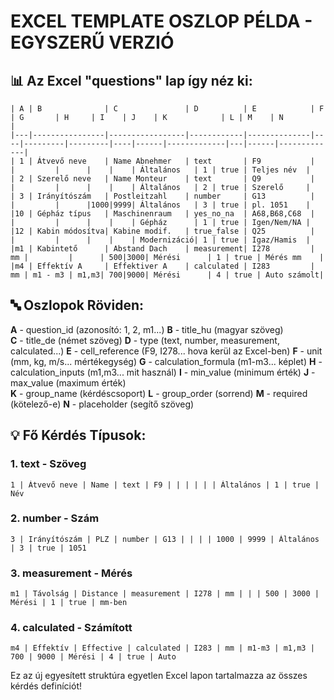 # EXCEL TEMPLATE OSZLOP PÉLDA - EGYSZERŰ VERZIÓ

## 📊 Az Excel "questions" lap így néz ki:

```
| A | B              | C               | D          | E            | F  | G       | H     | I    | J    | K            | L | M    | N           |
|---|----------------|-----------------|------------|--------------|----|---------|---------|----|------|-------------|---|------|-------------|
| 1 | Átvevő neve    | Name Abnehmer   | text       | F9           |    |         |      |    |    | Általános   | 1 | true | Teljes név  |
| 2 | Szerelő neve   | Name Monteur    | text       | Q9           |    |         |      |    |    | Általános   | 2 | true | Szerelő     |
| 3 | Irányítószám   | Postleitzahl    | number     | G13          |    |         |      |1000|9999| Általános   | 3 | true | pl. 1051    |
|10 | Gépház típus   | Maschinenraum   | yes_no_na  | A68,B68,C68  |    |         |      |    |    | Gépház      | 1 | true | Igen/Nem/NA |
|12 | Kabin módosítva| Kabine modif.   | true_false | Q25          |    |         |      |    |    | Modernizáció| 1 | true | Igaz/Hamis  |
|m1 | Kabintető      | Abstand Dach    | measurement| I278         | mm |         |      | 500|3000| Mérési      | 1 | true | Mérés mm    |
|m4 | Effektív A     | Effektiver A    | calculated | I283         | mm | m1 - m3 | m1,m3| 700|9000| Mérési      | 4 | true | Auto számolt|
```

## 🔤 Oszlopok Röviden:

**A** - question_id (azonosító: 1, 2, m1...)
**B** - title_hu (magyar szöveg)  
**C** - title_de (német szöveg)
**D** - type (text, number, measurement, calculated...)
**E** - cell_reference (F9, I278... hova kerül az Excel-ben)
**F** - unit (mm, kg, m/s... mértékegység)
**G** - calculation_formula (m1-m3... képlet)
**H** - calculation_inputs (m1,m3... mit használ)
**I** - min_value (minimum érték)
**J** - max_value (maximum érték)  
**K** - group_name (kérdéscsoport)
**L** - group_order (sorrend)
**M** - required (kötelező-e)
**N** - placeholder (segítő szöveg)

## 💡 Fő Kérdés Típusok:

### 1. **text** - Szöveg
```
1 | Átvevő neve | Name | text | F9 | | | | | | Általános | 1 | true | Név
```

### 2. **number** - Szám
```  
3 | Irányítószám | PLZ | number | G13 | | | | 1000 | 9999 | Általános | 3 | true | 1051
```

### 3. **measurement** - Mérés
```
m1 | Távolság | Distance | measurement | I278 | mm | | | 500 | 3000 | Mérési | 1 | true | mm-ben
```

### 4. **calculated** - Számított
```
m4 | Effektív | Effective | calculated | I283 | mm | m1-m3 | m1,m3 | 700 | 9000 | Mérési | 4 | true | Auto
```

Ez az új egyesített struktúra egyetlen Excel lapon tartalmazza az összes kérdés definíciót!